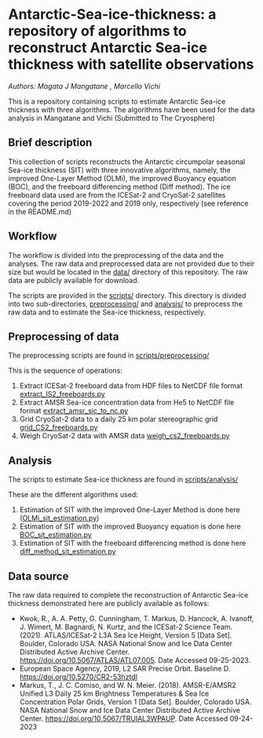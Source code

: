 # Antarctic-Sea-ice-thickness: a repository of algorithms to reconstruct Antarctic Sea-ice thickness with satellite observations
_Authors: Magata J Mangatane , Marcello Vichi_

 This is a repository containing scripts to estimate Antarctic Sea-ice thickness with three algorithms. The algorithms have been used for the data analysis in Mangatane and Vichi (Submitted to The Cryosphere)

## Brief description
This collection of scripts reconstructs the Antarctic circumpolar seasonal Sea-ice thickness (SIT) with three innovative algorithms, namely, the improved One-Layer Method (OLMi), the improved Buoyancy equation (BOC), and the freeboard differencing method (Diff method). The ice freeboard data used are from the ICESat-2 and CryoSat-2 satellites covering the period 2019-2022 and 2019 only, respectively (see reference in the README.md)

## Workflow
The workflow is divided into the preprocessing of the data and the analyses. The raw data and preprocessed data are not provided due to their size but would be located in the [data/](data/) directory of this repository. The raw data are publicly available for download. 

 The scripts are provided in the [scripts/](scripts/) directory. This directory is divided into two sub-directories, [preprocessing/](preprocessing/) and [analysis/](analysis/) to preprocess the raw data and to estimate the Sea-ice thickness, respectively. 

## Preprocessing of data
The preprocessing scripts are found in [scripts/preprocessing/](scripts/preprocessing/)

 This is the sequence of operations:
 1. Extract ICESat-2 freeboard data from HDF files to NetCDF file format [extract_IS2_freeboards.py](scripts/analysis/preprocessing/extract_IS2_freeboards.py)
 2. Extract AMSR Sea-ice concentration data from He5 to NetCDF file format [extract_amsr_sic_to_nc.py](scripts/analysis/preprocessing/extract_amsr_sic_to_nc.py)
 3. Grid CryoSat-2 data to a daily 25 km polar stereographic grid [grid_CS2_freeboards.py](scripts/analysis/preprocessing/grid_CS2_freeboards.py)
 4. Weigh CryoSat-2 data with AMSR data [weigh_cs2_freeboards.py](scripts/analysis/preprocessing/weigh_cs2_freeboards.py)

## Analysis
The scripts to estimate Sea-ice thickness are found in [scripts/analysis/](scripts/analysis/)
 
 These are the different algorithms used:
 1. Estimation of SIT with the improved One-Layer Method is done here ([OLMi_sit_estimation.py](scripts/analysis/OLMi_sit_estimation.py))
 2. Estimation of SIT with the improved Buoyancy equation is done here [BOC_sit_estimation.py](scripts/analysis/BOC_sit_estimation.py)
 3. Estimation of SIT with the freeboard differencing method is done here [diff_method_sit_estimation.py](scripts/analysis/diff_method_sit_estimation.py)

## Data source
The raw data required to complete the reconstruction of Antarctic Sea-ice thickness demonstrated here are publicly available as follows:
* Kwok, R., A. A. Petty, G. Cunningham, T. Markus, D. Hancock, A. Ivanoff, J. Wimert, M. Bagnardi, N. Kurtz, and  the ICESat-2 Science Team. (2021). ATLAS/ICESat-2 L3A Sea Ice Height, Version 5 [Data Set]. Boulder, Colorado USA. NASA National Snow and Ice Data Center Distributed Active Archive Center. https://doi.org/10.5067/ATLAS/ATL07.005. Date Accessed 09-25-2023.
* European Space Agency, 2019, L2 SAR Precise Orbit. Baseline D. https://doi.org/10.5270/CR2-53hztdl
* Markus, T., J. C. Comiso, and W. N. Meier. (2018). AMSR-E/AMSR2 Unified L3 Daily 25 km Brightness Temperatures & Sea Ice Concentration Polar Grids, Version 1 [Data Set]. Boulder, Colorado USA. NASA National Snow and Ice Data Center Distributed Active Archive Center. https://doi.org/10.5067/TRUIAL3WPAUP. Date Accessed 09-24-2023
 
